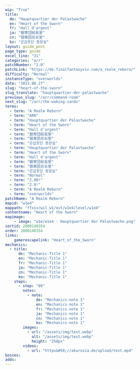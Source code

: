```yaml
---
wip: "True"
title:
  de: "Hauptquartier der Palastwache"
  en: "Heart of the Sworn"
  fr: "Hall d'argent"
  ja: "銀冑団総長室"
  cn: "银胄团总长室"
  ko: "은갑옷단 총장실"
layout: guide_post
page_type: guide
excel_line: "31"
categories: "arr"
patchNumber: "2.0"
patchLink: "https://de.finalfantasyxiv.com/a_realm_reborn/"
difficulty: "Normal"
instanceType: "overworlds"
date: "2013.08.27"
slug: "heart-of-the-sworn"
slug_translate: "hauptquartier-der-palastwache"
previous_slug: "/arr/command-room"
next_slug: "/arr/the-waking-sands"
terms:
  - term: "A Realm Reborn"
  - term: "ARR"
  - term: "Hauptquartier der Palastwache"
  - term: "Heart of the Sworn"
  - term: "Hall d'argent"
  - term: "銀冑団総長室"
  - term: "银胄团总长室"
  - term: "은갑옷단 총장실"
  - term: "Hauptquartier der Palastwache"
  - term: "Heart of the Sworn"
  - term: "Hall d'argent"
  - term: "銀冑団総長室"
  - term: "银胄团总长室"
  - term: "은갑옷단 총장실"
  - term: "Normal"
  - term: "2.00!"
  - term: "2.0!"
  - term: "A Realm Reborn"
  - term: "overworlds"
patchName: "A Realm Reborn"
mapid: "w1e4"
mappath: "ffxiv/wil_w1/evt/w1e4/level/w1e4"
contentname: "Heart of the Sworn"
mapimage:
    - image: "w1e/w1e4 - Hauptquartier der Palastwache.png"
sortid: 2000140354
order: 2000140354
links:
    gamerescapelink: "Heart_of_the_Sworn"
mechanics:
  - title:
      de: "Mechanic-Title 1"
      en: "Mechanic-Title 1"
      fr: "Mechanic-Title 1"
      ja: "Mechanic-Title 1"
      cn: "Mechanic-Title 1"
      ko: "Mechanic-Title 1"
    steps:
      - step: "09"
        notes:
          - note:
              de: "Mechanics-note 1"
              en: "Mechanics-note 1"
              fr: "Mechanics-note 1"
              ja: "Mechanics-note 1"
              cn: "Mechanics-note 1"
              ko: "Mechanics-note 1"
        images:
          - url: "/assets/img/test.webp"
            alt: "/assets/img/test.webp"
            height: "250px"
        videos:
          - url: "https&#58;//akurosia.de/upload/test.mp4"
bosses:
adds:
---
```


